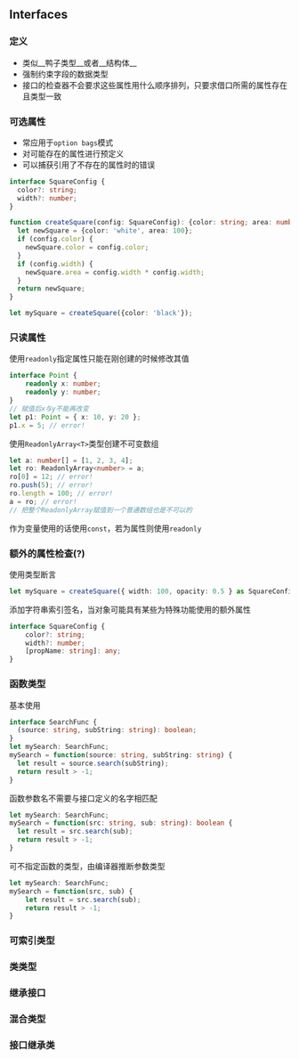 ## Interfaces

### 定义

* 类似__鸭子类型__或者__结构体__
* 强制约束字段的数据类型
* 接口的检查器不会要求这些属性用什么顺序排列，只要求借口所需的属性存在且类型一致

### 可选属性

* 常应用于`option bags`模式
* 对可能存在的属性进行预定义
* 可以捕获引用了不存在的属性时的错误

```typescript
interface SquareConfig {
  color?: string;
  width?: number;
}

function createSquare(config: SquareConfig): {color: string; area: number} {
  let newSquare = {color: 'white', area: 100};
  if (config.color) {
    newSquare.color = config.color;
  }
  if (config.width) {
    newSquare.area = config.width * config.width;
  }
  return newSquare;
}

let mySquare = createSquare({color: 'black'});
```

### 只读属性

使用`readonly`指定属性只能在刚创建的时候修改其值

```typescript
interface Point {
    readonly x: number;
    readonly y: number;
}
// 赋值后x与y不能再改变
let p1: Point = { x: 10, y: 20 };
p1.x = 5; // error!
```

使用`ReadonlyArray<T>`类型创建不可变数组

```typescript
let a: number[] = [1, 2, 3, 4];
let ro: ReadonlyArray<number> = a;
ro[0] = 12; // error!
ro.push(5); // error!
ro.length = 100; // error!
a = ro; // error!
// 把整个ReadonlyArray赋值到一个普通数组也是不可以的
```

作为变量使用的话使用`const`，若为属性则使用`readonly`

### 额外的属性检查(?)

使用类型断言

```typescript
let mySquare = createSquare({ width: 100, opacity: 0.5 } as SquareConfig);
```

添加字符串索引签名，当对象可能具有某些为特殊功能使用的额外属性

```typescript
interface SquareConfig {
    color?: string;
    width?: number;
    [propName: string]: any;
}
```

### 函数类型

基本使用

```typescript
interface SearchFunc {
  (source: string, subString: string): boolean;
}
let mySearch: SearchFunc;
mySearch = function(source: string, subString: string) {
  let result = source.search(subString);
  return result > -1;
}
```

函数参数名不需要与接口定义的名字相匹配

```typescript
let mySearch: SearchFunc;
mySearch = function(src: string, sub: string): boolean {
  let result = src.search(sub);
  return result > -1;
}
```

可不指定函数的类型，由编译器推断参数类型

```typescript
let mySearch: SearchFunc;
mySearch = function(src, sub) {
    let result = src.search(sub);
    return result > -1;
}
```

### 可索引类型

### 类类型

### 继承接口

### 混合类型

### 接口继承类